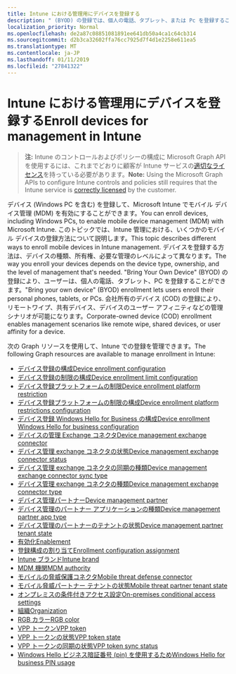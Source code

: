```yaml
---
title: Intune における管理用にデバイスを登録する
description: " (BYOD) の登録では、個人の電話、タブレット、または Pc を登録することができます。 会社所有のデバイス (COD) の登録により、リモートワイプ、共有デバイス、デバイスのユーザー アフィニティなどの管理シナリオが可能になります。"
localization_priority: Normal
ms.openlocfilehash: de2a87c08851081891ee641db50a4ca1c64cb314
ms.sourcegitcommit: d2b3ca32602ffa76cc7925d7f4d1e2258e611ea5
ms.translationtype: MT
ms.contentlocale: ja-JP
ms.lasthandoff: 01/11/2019
ms.locfileid: "27841322"
---
```

# <a name="enroll-devices-for-management-in-intune"></a><span data-ttu-id="457b2-104">Intune における管理用にデバイスを登録する</span><span class="sxs-lookup"><span data-stu-id="457b2-104">Enroll devices for management in Intune</span></span>

> <span data-ttu-id="457b2-105">**注:** Intune のコントロールおよびポリシーの構成に Microsoft Graph API を使用するには、これまでどおりに顧客が Intune サービスの[適切なライセンス](https://www.microsoft.com/en-us/cloud-platform/microsoft-intune-pricing)を持っている必要があります。</span><span class="sxs-lookup"><span data-stu-id="457b2-105">**Note:** Using the Microsoft Graph APIs to configure Intune controls and policies still requires that the Intune service is [correctly licensed](https://www.microsoft.com/en-us/cloud-platform/microsoft-intune-pricing) by the customer.</span></span>

<span data-ttu-id="457b2-106">デバイス (Windows PC を含む) を登録して、Microsoft Intune でモバイル デバイス管理 (MDM) を有効にすることができます。</span><span class="sxs-lookup"><span data-stu-id="457b2-106">You can enroll devices, including Windows PCs, to enable mobile device management (MDM) with Microsoft Intune.</span></span> <span data-ttu-id="457b2-107">このトピックでは、Intune 管理における、いくつかのモバイル デバイスの登録方法について説明します。</span><span class="sxs-lookup"><span data-stu-id="457b2-107">This topic describes different ways to enroll mobile devices in Intune management.</span></span> <span data-ttu-id="457b2-108">デバイスを登録する方法は、デバイスの種類、所有権、必要な管理のレベルによって異なります。</span><span class="sxs-lookup"><span data-stu-id="457b2-108">The way you enroll your devices depends on the device type, ownership, and the level of management that's needed.</span></span> <span data-ttu-id="457b2-109">"Bring Your Own Device" (BYOD) の登録により、ユーザーは、個人の電話、タブレット、PC を登録することができます。</span><span class="sxs-lookup"><span data-stu-id="457b2-109">"Bring your own device" (BYOD) enrollment lets users enroll their personal phones, tablets, or PCs.</span></span> <span data-ttu-id="457b2-110">会社所有のデバイス (COD) の登録により、リモートワイプ、共有デバイス、デバイスのユーザー アフィニティなどの管理シナリオが可能になります。</span><span class="sxs-lookup"><span data-stu-id="457b2-110">Corporate-owned device (COD) enrollment enables management scenarios like remote wipe, shared devices, or user affinity for a device.</span></span>

<span data-ttu-id="457b2-111">次の Graph リソースを使用して、Intune での登録を管理できます。</span><span class="sxs-lookup"><span data-stu-id="457b2-111">The following Graph resources are available to manage enrollment in Intune:</span></span>  

- [<span data-ttu-id="457b2-112">デバイス登録の構成</span><span class="sxs-lookup"><span data-stu-id="457b2-112">Device enrollment configuration</span></span>](intune-onboarding-deviceenrollmentconfiguration.md)
- [<span data-ttu-id="457b2-113">デバイス登録の制限の構成</span><span class="sxs-lookup"><span data-stu-id="457b2-113">Device enrollment limit configuration</span></span>](intune-onboarding-deviceenrollmentlimitconfiguration.md)
- [<span data-ttu-id="457b2-114">デバイス登録プラットフォームの制限</span><span class="sxs-lookup"><span data-stu-id="457b2-114">Device enrollment platform restriction</span></span>](intune-onboarding-deviceenrollmentplatformrestriction.md)
- [<span data-ttu-id="457b2-115">デバイス登録プラットフォームの制限の構成</span><span class="sxs-lookup"><span data-stu-id="457b2-115">Device enrollment platform restrictions configuration</span></span>](intune-onboarding-deviceenrollmentplatformrestrictionsconfiguration.md)
- [<span data-ttu-id="457b2-116">デバイス登録 Windows Hello for Business の構成</span><span class="sxs-lookup"><span data-stu-id="457b2-116">Device enrollment Windows Hello for business configuration</span></span>](intune-onboarding-deviceenrollmentwindowshelloforbusinessconfiguration.md)
- [<span data-ttu-id="457b2-117">デバイスの管理 Exchange コネクタ</span><span class="sxs-lookup"><span data-stu-id="457b2-117">Device management exchange connector</span></span>](intune-onboarding-devicemanagementexchangeconnector.md)
- [<span data-ttu-id="457b2-118">デバイス管理 exchange コネクタの状態</span><span class="sxs-lookup"><span data-stu-id="457b2-118">Device management exchange connector status</span></span>](intune-onboarding-devicemanagementexchangeconnectorstatus.md)
- [<span data-ttu-id="457b2-119">デバイス管理 exchange コネクタの同期の種類</span><span class="sxs-lookup"><span data-stu-id="457b2-119">Device management exchange connector sync type</span></span>](intune-onboarding-devicemanagementexchangeconnectorsynctype.md)
- [<span data-ttu-id="457b2-120">デバイス管理 exchange コネクタの種類</span><span class="sxs-lookup"><span data-stu-id="457b2-120">Device management exchange connector type</span></span>](intune-onboarding-devicemanagementexchangeconnectortype.md)
- [<span data-ttu-id="457b2-121">デバイス管理パートナー</span><span class="sxs-lookup"><span data-stu-id="457b2-121">Device management partner</span></span>](intune-onboarding-devicemanagementpartner.md)
- [<span data-ttu-id="457b2-122">デバイス管理のパートナー アプリケーションの種類</span><span class="sxs-lookup"><span data-stu-id="457b2-122">Device management partner app type</span></span>](intune-onboarding-devicemanagementpartnerapptype.md)
- [<span data-ttu-id="457b2-123">デバイス管理のパートナーのテナントの状態</span><span class="sxs-lookup"><span data-stu-id="457b2-123">Device management partner tenant state</span></span>](intune-onboarding-devicemanagementpartnertenantstate.md)
- [<span data-ttu-id="457b2-124">有効化</span><span class="sxs-lookup"><span data-stu-id="457b2-124">Enablement</span></span>](intune-onboarding-enablement.md)
- [<span data-ttu-id="457b2-125">登録構成の割り当て</span><span class="sxs-lookup"><span data-stu-id="457b2-125">Enrollment configuration assignment</span></span>](intune-onboarding-enrollmentconfigurationassignment.md)
- [<span data-ttu-id="457b2-126">Intune ブランド</span><span class="sxs-lookup"><span data-stu-id="457b2-126">Intune brand</span></span>](intune-onboarding-intunebrand.md)
- [<span data-ttu-id="457b2-127">MDM 機関</span><span class="sxs-lookup"><span data-stu-id="457b2-127">MDM authority</span></span>](intune-onboarding-mdmauthority.md)
- [<span data-ttu-id="457b2-128">モバイルの脅威保護コネクタ</span><span class="sxs-lookup"><span data-stu-id="457b2-128">Mobile threat defense connector</span></span>](intune-onboarding-mobilethreatdefenseconnector.md)
- [<span data-ttu-id="457b2-129">モバイル脅威パートナー テナントの状態</span><span class="sxs-lookup"><span data-stu-id="457b2-129">Mobile threat partner tenant state</span></span>](intune-onboarding-mobilethreatpartnertenantstate.md)
- [<span data-ttu-id="457b2-130">オンプレミスの条件付きアクセス設定</span><span class="sxs-lookup"><span data-stu-id="457b2-130">On-premises conditional access settings</span></span>](intune-onboarding-onpremisesconditionalaccesssettings.md)
- [<span data-ttu-id="457b2-131">組織</span><span class="sxs-lookup"><span data-stu-id="457b2-131">Organization</span></span>](intune-onboarding-organization.md)
- [<span data-ttu-id="457b2-132">RGB カラー</span><span class="sxs-lookup"><span data-stu-id="457b2-132">RGB color</span></span>](intune-onboarding-rgbcolor.md)
- [<span data-ttu-id="457b2-133">VPP トークン</span><span class="sxs-lookup"><span data-stu-id="457b2-133">VPP token</span></span>](intune-onboarding-vpptoken.md)
- [<span data-ttu-id="457b2-134">VPP トークンの状態</span><span class="sxs-lookup"><span data-stu-id="457b2-134">VPP token state</span></span>](intune-onboarding-vpptokenstate.md)
- [<span data-ttu-id="457b2-135">VPP トークンの同期の状態</span><span class="sxs-lookup"><span data-stu-id="457b2-135">VPP token sync status</span></span>](intune-onboarding-vpptokensyncstatus.md)
- [<span data-ttu-id="457b2-136">Windows Hello ビジネス暗証番号 (pin) を使用するため</span><span class="sxs-lookup"><span data-stu-id="457b2-136">Windows Hello for business PIN usage</span></span>](intune-onboarding-windowshelloforbusinesspinusage.md)
